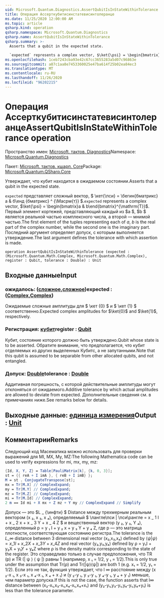 ```yaml
---
uid: Microsoft.Quantum.Diagnostics.AssertQubitIsInStateWithinTolerance
title: Операция Ассерткубитисинстатевисинтолеранце
ms.date: 11/25/2020 12:00:00 AM
ms.topic: article
qsharp.kind: operation
qsharp.namespace: Microsoft.Quantum.Diagnostics
qsharp.name: AssertQubitIsInStateWithinTolerance
qsharp.summary: >-
  Asserts that a qubit in the expected state.

  `expected` represents a complex vector, $\ket{\psi} = \begin{bmatrix}a & b\end{bmatrix}^{\mathrm{T}}$. The first element of the tuples representing each of $a$, $b$ is the real part of the complex number, while the second one is the imaginary part. The last argument defines the tolerance with which assertion is made.
ms.openlocfilehash: 1ceb7243cba93e42c67cc3655283a5d07c96863e
ms.sourcegitcommit: a87c1aa8e7453360025e47ba614f25b02ea84ec3
ms.translationtype: MT
ms.contentlocale: ru-RU
ms.lasthandoff: 11/26/2020
ms.locfileid: "96202215"
---
```

# <a name="assertqubitisinstatewithintolerance-operation"></a><span data-ttu-id="dd097-102">Операция Ассерткубитисинстатевисинтолеранце</span><span class="sxs-lookup"><span data-stu-id="dd097-102">AssertQubitIsInStateWithinTolerance operation</span></span>

<span data-ttu-id="dd097-103">Пространство имен: [Microsoft. тактов. Diagnostics](xref:Microsoft.Quantum.Diagnostics)</span><span class="sxs-lookup"><span data-stu-id="dd097-103">Namespace: [Microsoft.Quantum.Diagnostics](xref:Microsoft.Quantum.Diagnostics)</span></span>

<span data-ttu-id="dd097-104">Пакет: [Microsoft. тактов. кшарп. Core](https://nuget.org/packages/Microsoft.Quantum.QSharp.Core)</span><span class="sxs-lookup"><span data-stu-id="dd097-104">Package: [Microsoft.Quantum.QSharp.Core](https://nuget.org/packages/Microsoft.Quantum.QSharp.Core)</span></span>


<span data-ttu-id="dd097-105">Утверждает, что кубит находится в ожидаемом состоянии.</span><span class="sxs-lookup"><span data-stu-id="dd097-105">Asserts that a qubit in the expected state.</span></span>

<span data-ttu-id="dd097-106">`expected` представляет сложный вектор, $ \кет{\пси} = \бегин{бматрикс}а & б\енд {бматрикс} ^ {\Масрм{т}} $.</span><span class="sxs-lookup"><span data-stu-id="dd097-106">`expected` represents a complex vector, $\ket{\psi} = \begin{bmatrix}a & b\end{bmatrix}^{\mathrm{T}}$.</span></span>
<span data-ttu-id="dd097-107">Первый элемент кортежей, представляющий каждый из $a $, $b $ является реальной частью комплексного числа, а второй — мнимой частью.</span><span class="sxs-lookup"><span data-stu-id="dd097-107">The first element of the tuples representing each of $a$, $b$ is the real part of the complex number, while the second one is the imaginary part.</span></span>
<span data-ttu-id="dd097-108">Последний аргумент определяет допуск, с которым выполняется утверждение.</span><span class="sxs-lookup"><span data-stu-id="dd097-108">The last argument defines the tolerance with which assertion is made.</span></span>

```qsharp
operation AssertQubitIsInStateWithinTolerance (expected : (Microsoft.Quantum.Math.Complex, Microsoft.Quantum.Math.Complex), register : Qubit, tolerance : Double) : Unit
```


## <a name="input"></a><span data-ttu-id="dd097-109">Входные данные</span><span class="sxs-lookup"><span data-stu-id="dd097-109">Input</span></span>

### <a name="expected--complexcomplex"></a><span data-ttu-id="dd097-110">ожидалось: ([сложное](xref:Microsoft.Quantum.Math.Complex),[сложное](xref:Microsoft.Quantum.Math.Complex))</span><span class="sxs-lookup"><span data-stu-id="dd097-110">expected : ([Complex](xref:Microsoft.Quantum.Math.Complex),[Complex](xref:Microsoft.Quantum.Math.Complex))</span></span>

<span data-ttu-id="dd097-111">Ожидаемые сложные амплитуды для $ \кет {0} $ и $ \кет {1} $ соответственно.</span><span class="sxs-lookup"><span data-stu-id="dd097-111">Expected complex amplitudes for $\ket{0}$ and $\ket{1}$, respectively.</span></span>


### <a name="register--qubit"></a><span data-ttu-id="dd097-112">Регистрация: [кубит](xref:microsoft.quantum.lang-ref.qubit)</span><span class="sxs-lookup"><span data-stu-id="dd097-112">register : [Qubit](xref:microsoft.quantum.lang-ref.qubit)</span></span>

<span data-ttu-id="dd097-113">Кубит, состояние которого должно быть утверждено.</span><span class="sxs-lookup"><span data-stu-id="dd097-113">Qubit whose state is to be asserted.</span></span> <span data-ttu-id="dd097-114">Обратите внимание, что предполагается, что кубит отделяемых из других выделенных Кубитс, а не запутанными.</span><span class="sxs-lookup"><span data-stu-id="dd097-114">Note that this qubit is assumed to be separable from other allocated qubits, and not entangled.</span></span>


### <a name="tolerance--double"></a><span data-ttu-id="dd097-115">Допуск: [Double](xref:microsoft.quantum.lang-ref.double)</span><span class="sxs-lookup"><span data-stu-id="dd097-115">tolerance : [Double](xref:microsoft.quantum.lang-ref.double)</span></span>

<span data-ttu-id="dd097-116">Аддитивная погрешность, с которой действительные амплитуды могут отклоняться от ожидаемого.</span><span class="sxs-lookup"><span data-stu-id="dd097-116">Additive tolerance by which actual amplitudes are allowed to deviate from expected.</span></span>
<span data-ttu-id="dd097-117">Дополнительные сведения см. в примечаниях ниже.</span><span class="sxs-lookup"><span data-stu-id="dd097-117">See remarks below for details.</span></span>



## <a name="output--unit"></a><span data-ttu-id="dd097-118">Выходные данные: [единица измерения](xref:microsoft.quantum.lang-ref.unit)</span><span class="sxs-lookup"><span data-stu-id="dd097-118">Output : [Unit](xref:microsoft.quantum.lang-ref.unit)</span></span>



## <a name="remarks"></a><span data-ttu-id="dd097-119">Комментарии</span><span class="sxs-lookup"><span data-stu-id="dd097-119">Remarks</span></span>

<span data-ttu-id="dd097-120">Следующий код Масематика можно использовать для проверки выражений для MI, MX, My, MZ:</span><span class="sxs-lookup"><span data-stu-id="dd097-120">The following Mathematica code can be used to verify expressions for mi, mx, my, mz:</span></span>

```mathematica
{Id, X, Y, Z} = Table[PauliMatrix[k], {k, 0, 3}];
st = {{ reA + I imA }, { reB + I imB} };
M = st . ConjugateTranspose[st];
mx = Tr[M.X] // ComplexExpand;
my = Tr[M.Y] // ComplexExpand;
mz = Tr[M.Z] // ComplexExpand;
mi = Tr[M.Id] // ComplexExpand;
2 m == Id mi + X mx + Z mz + Y my // ComplexExpand // Simplify
```

<span data-ttu-id="dd097-121">Допуск — это $L \_ {\инфти} $ Distance между трехмерным реальным вектором (x ₂, x ₃, x ₄), определяемый $ \лангле\пси | \пси\рангле = x \_ 1 I + x \_ 2 x + x \_ 3 Y + x \_ 4 Z $ и вещественный вектор (y ₂, y ₃, Y ₄), определенный p = y ₁ I + y ₂ x + y ₃ Y + y ₄ Z, где p — это матрица плотности, соответствующая состоянию регистра.</span><span class="sxs-lookup"><span data-stu-id="dd097-121">The tolerance is the $L\_{\infty}$ distance between 3 dimensional real vector (x₂,x₃,x₄) defined by $\langle\psi|\psi\rangle = x\_1 I + x\_2 X + x\_3 Y + x\_4 Z$ and real vector (y₂,y₃,y₄) defined by ρ = y₁I + y₂X + y₃Y + y₄Z where ρ is the density matrix corresponding to the state of the register.</span></span>
<span data-ttu-id="dd097-122">Это справедливо только в случае предположения, что TR (p) и TR (| ψ ⟩ ⟨ ψ |) равны 1 (например, x ₁ = 1/2, y ₁ = 1/2).</span><span class="sxs-lookup"><span data-stu-id="dd097-122">This is only true under the assumption that Tr(ρ) and Tr(|ψ⟩⟨ψ|) are both 1 (e.g. x₁ = 1/2, y₁ = 1/2).</span></span>
<span data-ttu-id="dd097-123">Если это не так, функция утверждает, что l ∞ расстояние между (x ₂-x ₁, x ₃-x ₁, x ₄-x ₁, x ₄ + x ₁) и (y ₂-y ₁, y ₃-y ₁, y ₄-y ₁, y ₄ + y ₁) меньше, чем параметр допуска.</span><span class="sxs-lookup"><span data-stu-id="dd097-123">If this is not the case, the function asserts that l∞ distance between (x₂-x₁,x₃-x₁,x₄-x₁,x₄+x₁) and (y₂-y₁,y₃-y₁,y₄-y₁,y₄+y₁) is less than the tolerance parameter.</span></span>